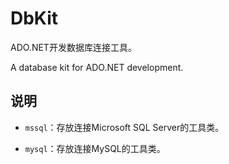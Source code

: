 # DbKit

ADO.NET开发数据库连接工具。

A database kit for ADO.NET development. 

## 说明

- `mssql`：存放连接Microsoft SQL Server的工具类。

- `mysql`：存放连接MySQL的工具类。